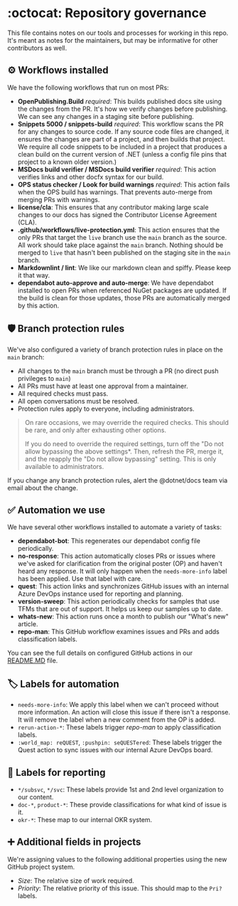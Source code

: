 # :octocat: Repository governance

This file contains notes on our tools and processes for working in this repo. It's meant as notes for the maintainers, but may be informative for other contributors as well.

## :gear: Workflows installed

We have the following workflows that run on most PRs:

- **OpenPublishing.Build** *required*: This builds published docs site using the changes from the PR. It's how we verify changes before publishing. We can see any changes in a staging site before publishing.
- **Snippets 5000 / snippets-build** *required*: This workflow scans the PR for any changes to source code. If any source code files are changed, it ensures the changes are part of a project, and then builds that project. We require all code snippets to be included in a project that produces a clean build on the current version of .NET (unless a config file pins that project to a known older version.)
- **MSDocs build verifier / MSDocs build verifier**  *required*: This action verifies links and other docfx syntax for our build.
- **OPS status checker / Look for build warnings** *required*: This action fails when the OPS build has warnings. That prevents auto-merge from merging PRs with warnings.
- **license/cla**: This ensures that any contributor making large scale changes to our docs has signed the Contributor License Agreement (CLA).
- **.github/workflows/live-protection.yml**: This action ensures that the only PRs that target the `live` branch use the `main` branch as the source. All work should take place against the `main` branch. Nothing should be merged to `live` that hasn't been published on the staging site in the `main` branch.
- **Markdownlint / lint**: We like our markdown clean and spiffy. Please keep it that way.
- **dependabot auto-approve and auto-merge**: We have dependabot installed to open PRs when referenced NuGet packages are updated. If the build is clean for those updates, those PRs are automatically merged by this action.

## :shield: Branch protection rules

We've also configured a variety of branch protection rules in place on the `main` branch:

- All changes to the `main` branch must be through a PR (no direct push privileges to `main`)
- All PRs must have at least one approval from a maintainer.
- All required checks must pass.
- All open conversations must be resolved.
- Protection rules apply to everyone, including administrators.

> On rare occasions, we may override the required checks. This should be rare, and only after exhausting other options.
>
> If you do need to override the required settings, turn off the "Do not allow bypassing the above settings*. Then, refresh the PR, merge it, and the reapply the "Do not allow bypassing" setting. This is only available to administrators.

If you change any branch protection rules, alert the @dotnet/docs team via email about the change.

## :white_check_mark: Automation we use

We have several other workflows installed to automate a variety of tasks:

- **dependabot-bot**: This regenerates our dependabot config file periodically.
- **no-response**: This action automatically closes PRs or issues where we've asked for clarification from the original poster (OP) and haven't heard any response. It will only happen when the `needs-more-info` label has been applied. Use that label with care.
- **quest**: This action links and synchronizes GitHub issues with an internal Azure DevOps instance used for reporting and planning.
- **version-sweep**: This action periodically checks for samples that use TFMs that are out of support. It helps us keep our samples up to date.
- **whats-new**: This action runs once a month to publish our "What's new" article.
- **repo-man**: This GitHub workflow examines issues and PRs and adds classification labels.

You can see the full details on configured GitHub actions in our [README.MD](https://github.com/dotnet/docs#octocat-github-action-workflows) file.

## :label: Labels for automation

- `needs-more-info`: We apply this label when we can't proceed without more information. An action will close this issue if there isn't a response. It will remove the label when a new comment from the OP is added.
- `rerun-action-*`: These labels trigger *repo-man* to apply classification labels.
- `:world_map: reQUEST`, `:pushpin: seQUESTered`: These labels trigger the Quest action to sync issues with our internal Azure DevOps board.

## :ledger: Labels for reporting

- `*/subsvc`, `*/svc`: These labels provide 1st and 2nd level organization to our content.
- `doc-*`, `product-*`: These provide classifications for what kind of issue is it.
- `okr-*`: These map to our internal OKR system.

## :heavy_plus_sign: Additional fields in projects

We're assigning values to the following additional properties using the new GitHub project system.

- *Size*: The relative size of work required.
- *Priority*: The relative priority of this issue. This should map to the `Pri?` labels.
